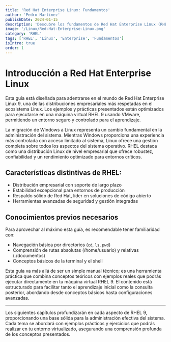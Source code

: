 ```yaml
---
title: 'Red Hat Enterprise Linux: Fundamentos'
author: 'Pedro Martinez'
publishDate: 2024-01-15
description: 'Descubre los fundamentos de Red Hat Enterprise Linux (RHEL), una distribución empresarial robusta y confiable'
image: '/Linux/Red-Hat-Enterprise-Linux.png'
category: 'RHEL'
tags: ['RHEL', 'Linux', 'Enterprise', 'Fundamentos']
isIntro: true
order: 1
---
```


# Introducción a Red Hat Enterprise Linux

Esta guía está diseñada para adentrarse en el mundo de Red Hat Enterprise Linux 9, una de las distribuciones empresariales más respetadas en el ecosistema Linux. Los ejemplos y prácticas presentados están optimizados para ejecutarse en una máquina virtual RHEL 9 usando VMware, permitiendo un entorno seguro y controlado para el aprendizaje.

La migración de Windows a Linux representa un cambio fundamental en la administración del sistema. Mientras Windows proporciona una experiencia más controlada con acceso limitado al sistema, Linux ofrece una gestión completa sobre todos los aspectos del sistema operativo. RHEL destaca como una distribución Linux de nivel empresarial que ofrece robustez, confiabilidad y un rendimiento optimizado para entornos críticos.

## Características distintivas de RHEL:

-   Distribución empresarial con soporte de largo plazo
-   Estabilidad excepcional para entornos de producción
-   Respaldo sólido de Red Hat, líder en soluciones de código abierto
-   Herramientas avanzadas de seguridad y gestión integradas

## Conocimientos previos necesarios

Para aprovechar al máximo esta guía, es recomendable tener familiaridad con:

-   Navegación básica por directorios (`cd`, `ls`, `pwd`)
-   Comprensión de rutas absolutas (/home/usuario) y relativas (./documentos)
-   Conceptos básicos de la terminal y el shell

Esta guía va más allá de ser un simple manual técnico; es una herramienta práctica que combina conceptos teóricos con ejemplos reales que podrás ejecutar directamente en tu máquina virtual RHEL 9. El contenido está estructurado para facilitar tanto el aprendizaje inicial como la consulta posterior, abordando desde conceptos básicos hasta configuraciones avanzadas.

---

Los siguientes capítulos profundizarán en cada aspecto de RHEL 9, proporcionando una base sólida para la administración efectiva del sistema. Cada tema se abordará con ejemplos prácticos y ejercicios que podrás realizar en tu entorno virtualizado, asegurando una comprensión profunda de los conceptos presentados.
